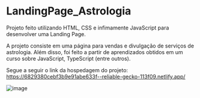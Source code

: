 # LandingPage_Astrologia

Projeto feito utilizando HTML, CSS e infimamente JavaScript para desenvolver uma Landing Page.

A projeto consiste em uma página para vendas e divulgação de serviços de astrologia. Além disso, foi feito a partir de aprendizados obtidos em um curso sobre JavaScript, TypeScript (entre outros).

Segue a seguir o link da hospedagem do projeto: https://6829380cebf3b9e91abe633f--reliable-gecko-113f09.netlify.app/

![image](https://github.com/user-attachments/assets/cfa2a47d-5497-4b60-bc4a-9279f6ce18a7)

